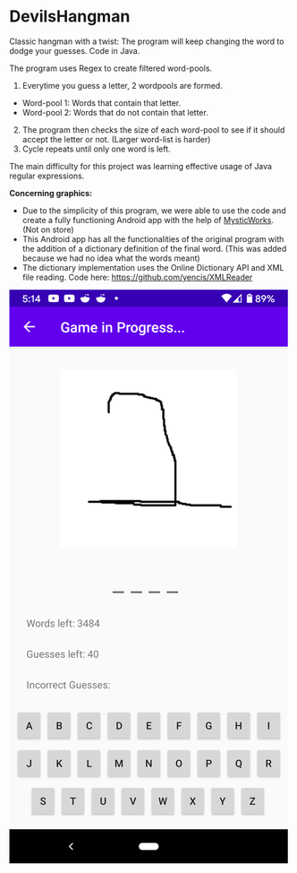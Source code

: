 # DevilsHangman
Classic hangman with a twist: The program will keep changing the word to dodge your guesses. Code in Java.

The program uses Regex to create filtered word-pools.
1. Everytime you guess a letter, 2 wordpools are formed.
  * Word-pool 1: Words that contain that letter.
  * Word-pool 2: Words that do not contain that letter.
2. The program then checks the size of each word-pool to see if it should accept the letter or not. (Larger word-list is harder)
3. Cycle repeats until only one word is left.

The main difficulty for this project was learning effective usage of Java regular expressions. 

**Concerning graphics:**
 * Due to the simplicity of this program, we were able to use the code and create a fully functioning Android app with the help of [MysticWorks](https://github.com/mysticworks). (Not on store)
 * This Android app has all the functionalities of the original program with the addition of a dictionary definition of the final word. (This was added because we had no idea what the words meant)
 * The dictionary implementation uses the Online Dictionary API and XML file reading. Code here: https://github.com/yencis/XMLReader
 
![Android App](hangman.png)
